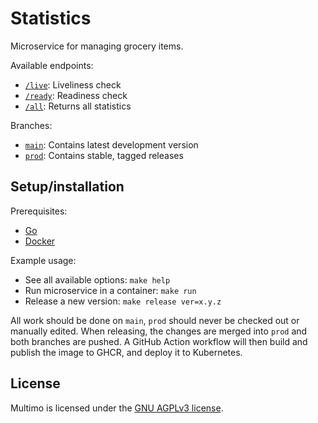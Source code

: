 # Statistics

Microservice for managing grocery items.

Available endpoints:
- [`/live`](https://multimo.ml/stats/live): Liveliness check
- [`/ready`](https://multimo.ml/stats/ready): Readiness check
- [`/all`](https://multimo.ml/stats/all): Returns all statistics

Branches:
- [`main`](https://github.com/MultimoML/statistics/tree/main): Contains latest development version
- [`prod`](https://github.com/MultimoML/statistics/tree/prod): Contains stable, tagged releases

## Setup/installation

Prerequisites:
- [Go](https://go.dev/)
- [Docker](https://www.docker.com/)

Example usage:
- See all available options: `make help`
- Run microservice in a container: `make run`
- Release a new version: `make release ver=x.y.z`

All work should be done on `main`, `prod` should never be checked out or manually edited.
When releasing, the changes are merged into `prod` and both branches are pushed.
A GitHub Action workflow will then build and publish the image to GHCR, and deploy it to Kubernetes.

## License

Multimo is licensed under the [GNU AGPLv3 license](LICENSE).
